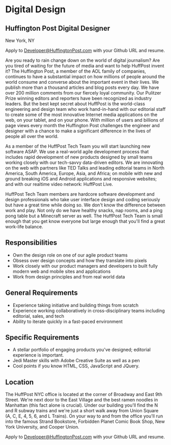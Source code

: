 Digital Design
==============
Huffington Post Digital Designer
--------------------------------
New York, NY

Apply to Developer@HuffingtonPost.com with your Github URL and resume.

Are you ready to rain change down on the world of digital journalism? Are you tired of waiting for the future of media and want to help HuffPost invent it? The Huffington Post, a member of the AOL family of companies, continues to have a substantial impact on how millions of people around the world consume and converse about the important event in their lives. We publish more than a thousand articles and blog posts every day. We have over 200 million comments from our fiercely loyal community. Our Pulitzer Prize winning editors and reporters have been recognized as industry leaders. But the best kept secret about HuffPost is the world-class engineering and design team who work hand-in-hand with our editorial staff to create some of the most innovative Internet media applications on the web, on your tablet, and on your phone. With million of users and billions of page views every month the Huffington Post challenges the engineer and designer with a chance to make a significant difference in the lives of people all over the world.

As a member of the HuffPost Tech Team you will start launching new software ASAP. We use a real-world agile development process that includes rapid development of new products designed by small teams working closely with our tech-savvy data-driven editors. We are innovating on the web with partners like TED Talks and leading editorial teams in North America, South America, Europe, Asia, and Africa; on mobile with new and ground breaking iOS and Android applications and responsive websites; and with our realtime video network: HuffPost Live.

HuffPost Tech Team members are hardcore software development and design professionals who take user interface design and coding seriously but have a great time while doing so. We don't know the difference between work and play. Not only do we have healthy snacks, nap rooms, and a ping pong table but a Minecraft server as well. The HuffPost Tech Team is small enough that you get know everyone but large enough that you'll find a great work-life balance.

Responsibilities
----------------
* Own the design role on one of our agile product teams
* Obsess over design concepts and how they translate into pixels
* Work closely with our product managers and developers to built fully modern web and mobile sites and applications
* Work from design principles and from real world data

General Requirements
--------------------
* Experience taking initiative and building things from scratch
* Experience working collaboratively in cross-disciplinary teams including editorial, sales, and tech
* Ability to iterate quickly in a fast-paced environment

Specific Requirements
---------------------
* A stellar portfolio of engaging products you've designed; editorial experience is important.
* Jedi Master skills with Adobe Creative Suite as well as a pen
* Cool points if you know HTML, CSS, JavaScript and JQuery.

Location
--------
The HuffPost NYC office is located at the corner of Broadway and East 9th Street. We're next door to the East Village and the best ramen noodles in Manhattan (this fact alone is crucial). Under our building you'll find the N and R subway trains and we're just a short walk away from Union Square (A, C, E, 4, 5, 6, and L Trains). On your way to and from the office you'll run into the famous Strand Bookstore, Forbidden Planet Comic Book Shop, New York University, and Cooper Union.

Apply to Developer@HuffingtonPost.com with your Github URL and resume.
